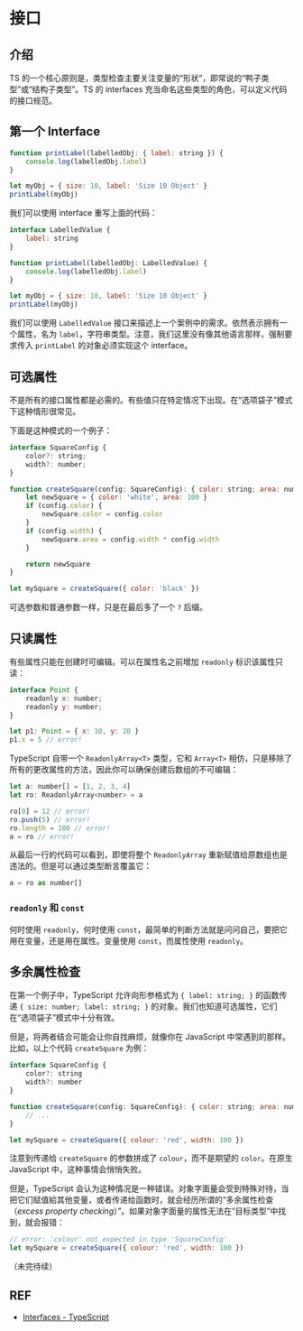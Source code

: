 # 接口

## 介绍

TS 的一个核心原则是，类型检查主要关注变量的“形状”，即常说的“鸭子类型”或“结构子类型”。TS 的 interfaces 充当命名这些类型的角色，可以定义代码的接口规范。

## 第一个 Interface

```js
function printLabel(labelledObj: { label: string }) {
    console.log(labelledObj.label)
}

let myObj = { size: 10, label: 'Size 10 Object' }
printLabel(myObj)
```

我们可以使用 interface 重写上面的代码：

```js
interface LabelledValue {
    label: string
}

function printLabel(labelledObj: LabelledValue) {
    console.log(labelledObj.label)
}

let myObj = { size: 10, label: 'Size 10 Object' }
printLabel(myObj)
```

我们可以使用 `LabelledValue` 接口来描述上一个案例中的需求。依然表示拥有一个属性，名为 `label`，字符串类型。注意，我们这里没有像其他语言那样，强制要求传入 `printLabel` 的对象必须实现这个 interface。

## 可选属性

不是所有的接口属性都是必需的。有些值只在特定情况下出现。在“选项袋子”模式下这种情形很常见。

下面是这种模式的一个例子：

```js
interface SquareConfig {
    color?: string;
    width?: number;
}

function createSquare(config: SquareConfig): { color: string; area: number } {
    let newSquare = { color: 'white', area: 100 }    
    if (config.color) {
        newSquare.color = config.color
    }
    if (config.width) {
        newSquare.area = config.width * config.width
    }

    return newSquare
}

let mySquare = createSquare({ color: 'black' })
```

可选参数和普通参数一样，只是在最后多了一个 `?` 后缀。

## 只读属性

有些属性只能在创建时可编辑。可以在属性名之前增加 `readonly` 标识该属性只读：

```js
interface Point {
    readonly x: number;
    readonly y: number;
}

let p1: Point = { x: 10, y: 20 }
p1.x = 5 // error!
```

TypeScript 自带一个 `ReadonlyArray<T>` 类型，它和 `Array<T>` 相仿，只是移除了所有的更改属性的方法，因此你可以确保创建后数组的不可编辑：

```js
let a: number[] = [1, 2, 3, 4]
let ro: ReadonlyArray<number> = a

ro[0] = 12 // error!
ro.push(5) // error!
ro.length = 100 // error!
a = ro // error!
```

从最后一行的代码可以看到，即使将整个 `ReadonlyArray` 重新赋值给原数组也是违法的。但是可以通过类型断言覆盖它：

```js
a = ro as number[]
```

### `readonly` 和 `const`

何时使用 `readonly`，何时使用 `const`，最简单的判断方法就是问问自己，要把它用在变量，还是用在属性。变量使用 `const`，而属性使用 `readonly`。

## 多余属性检查

在第一个例子中，TypeScript 允许向形参格式为 `{ label: string; }` 的函数传递 `{ size: number; label: string; }` 的对象。我们也知道可选属性，它们在“选项袋子”模式中十分有效。

但是，将两者结合可能会让你自找麻烦，就像你在 JavaScript 中常遇到的那样。比如，以上个代码 `createSquare` 为例：

```js
interface SquareConfig {
    color?: string
    width?: number
}

function createSquare(config: SquareConfig): { color: string; area: number } {
    // ...
}

let mySquare = createSquare({ colour: 'red', width: 100 })
```

注意到传递给 `createSquare` 的参数拼成了 `colour`，而不是期望的 `color`。在原生 JavaScript 中，这种事情会悄悄失败。

但是，TypeScript 会认为这种情况是一种错误。对象字面量会受到特殊对待，当把它们赋值給其他变量，或者传递给函数时，就会经历所谓的“多余属性检查（*excess property checking*）”。如果对象字面量的属性无法在“目标类型”中找到，就会报错：

```js
// error: 'colour' not expected in type 'SquareConfig'
let mySquare = createSquare({ colour: 'red', width: 100 })
```

（未完待续）

## REF

- [Interfaces - TypeScript][interfaces]

[interfaces]: https://www.typescriptlang.org/docs/handbook/interfaces.html